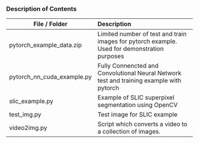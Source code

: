 ### Description of Contents
| File / Folder                 | Description                                                                               |
| ---------------------         |   :------------------------------------------------------------------------------         | 
|pytorch\_example\_data.zip     | Limited number of test and train images for pytorch example. Used for demonstration purposes|
|pytorch\_nn\_cuda\_example.py  | Fully Connencted and Convolutional Neural Network test and training example with pytorch  | 
| slic\_example.py              | Example of SLIC superpixel segmentation using OpenCV                                      |
| test\_img.py                  | Test image for SLIC example                                                               |
| video2img.py                  | Script which converts a video to a collection of images.                                  |
